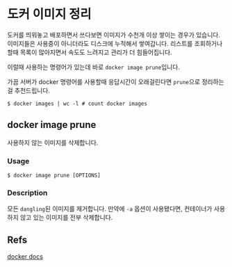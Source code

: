 # 도커 이미지 정리

도커를 띄워놓고 배포하면서 쓰다보면 이미지가 수천개 이상 쌓이는 경우가 있습니다.
이미지들은 사용중이 아니더라도 디스크에 누적해서 쌓여갑니다.
리스트를 조회하거나 할때 목록이 많아지면서 속도도 느려지고 관리가 더 힘들어집니다.

이럴때 사용하는 명령어가 있는데 바로 `docker image prune`입니다.

가끔 서버가 docker 명령어를 사용할때 응답시간이 오래걸린다면 `prune`으로 정리하는걸 추천드립니다.


```shell
$ docker images | wc -l # count docker images
```

## docker image prune

사용하지 않는 이미지를 삭제합니다.

### Usage

```shell
$ docker image prune [OPTIONS]
```

### Description

모든 `dangling`된 이미지를 제거합니다. 만약에 `-a` 옵션이 사용됐다면, 컨테이너가 사용하지 않고 있는 이미지를 전부 삭제합니다.

## Refs
[docker docs](https://docs.docker.com/engine/reference/commandline/image_prune/)
